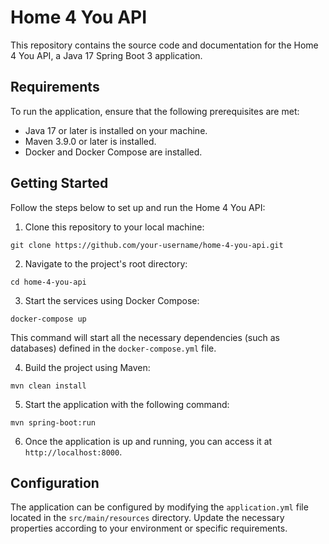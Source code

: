 # Home 4 You API

This repository contains the source code and documentation for the Home 4 You API, a Java 17 Spring Boot 3 application.

## Requirements

To run the application, ensure that the following prerequisites are met:

- Java 17 or later is installed on your machine.
- Maven 3.9.0 or later is installed.
- Docker and Docker Compose are installed.

## Getting Started

Follow the steps below to set up and run the Home 4 You API:

1. Clone this repository to your local machine:

```shell
git clone https://github.com/your-username/home-4-you-api.git
```

2. Navigate to the project's root directory:

```shell
cd home-4-you-api
```

3. Start the services using Docker Compose:
```shell
docker-compose up
```

This command will start all the necessary dependencies (such as databases) defined in the `docker-compose.yml` file.

4. Build the project using Maven:

```shell
mvn clean install
```

5. Start the application with the following command:
```shell
mvn spring-boot:run
```
6. Once the application is up and running, you can access it at `http://localhost:8000`.

## Configuration

The application can be configured by modifying the `application.yml` file located in the `src/main/resources` directory. Update the necessary properties according to your environment or specific requirements.
